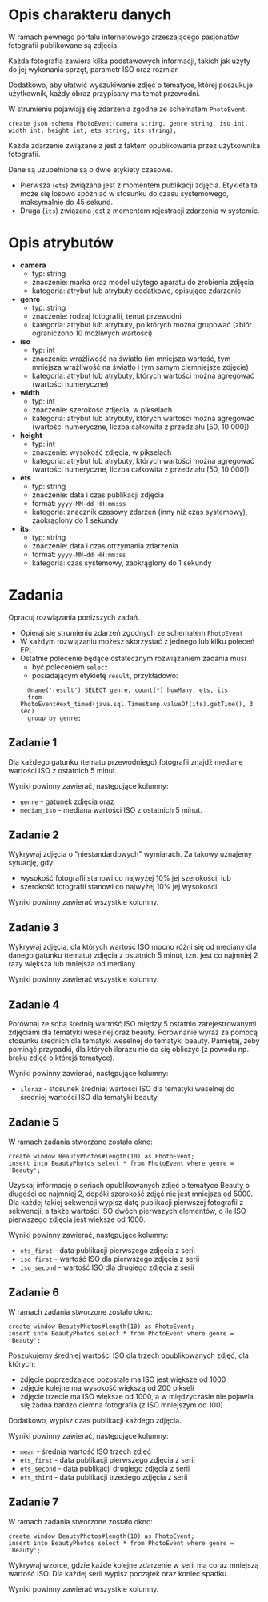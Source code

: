 # Opis charakteru danych
W ramach pewnego portalu internetowego zrzeszającego pasjonatów fotografii
publikowane są zdjęcia.

Każda fotografia zawiera kilka podstawowych informacji, takich jak użyty do jej wykonania
sprzęt, parametr ISO oraz rozmiar.

Dodatkowo, aby ułatwić wyszukiwanie zdjęć o tematyce, której poszukuje użytkownik,
każdy obraz przypisany ma temat przewodni.

W strumieniu pojawiają się zdarzenia zgodne ze schematem `PhotoEvent`.

```
create json schema PhotoEvent(camera string, genre string, iso int, width int, height int, ets string, its string);
```

Każde zdarzenie związane z jest z faktem opublikowania przez użytkownika fotografii. 

Dane są uzupełnione są o dwie etykiety czasowe. 
* Pierwsza (`ets`) związana jest z momentem publikacji zdjęcia. 
  Etykieta ta może się losowo spóźniać w stosunku do czasu systemowego, maksymalnie do 45 sekund.
* Druga (`its`) związana jest z momentem rejestracji zdarzenia w systemie.

# Opis atrybutów
- **camera**
  - typ: string
  - znaczenie: marka oraz model użytego aparatu do zrobienia zdjęcia
  - kategoria: atrybut lub atrybuty dodatkowe, opisujące zdarzenie
- **genre**
  - typ: string
  - znaczenie: rodzaj fotografii, temat przewodni
  - kategoria: atrybut lub atrybuty, po których można grupować (zbiór ograniczono 10 możliwych wartości)
- **iso**
  - typ: int
  - znaczenie: wrażliwość na światło (im mniejsza wartość, tym mniejsza wrażliwość na światło i tym samym ciemniejsze zdjęcie)
  - kategoria: atrybut lub atrybuty, których wartości można agregować (wartości numeryczne)
- **width**
  - typ: int
  - znaczenie: szerokość zdjęcia, w pikselach
  - kategoria: atrybut lub atrybuty, których wartości można agregować (wartości numeryczne, liczba całkowita z przedziału [50, 10 000])
- **height**
  - typ: int
  - znaczenie: wysokość zdjęcia, w pikselach
  - kategoria: atrybut lub atrybuty, których wartości można agregować (wartości numeryczne, liczba całkowita z przedziału [50, 10 000])
- **ets**
  - typ: string
  - znaczenie: data i czas publikacji zdjęcia
  - format: ``yyyy-MM-dd HH:mm:ss``
  - kategoria: znacznik czasowy zdarzeń (inny niż czas systemowy), zaokrąglony do 1 sekundy
- **its**
  - typ: string
  - znaczenie: data i czas otrzymania zdarzenia
  - format: ``yyyy-MM-dd HH:mm:ss``
  - kategoria: czas systemowy, zaokrąglony do 1 sekundy

# Zadania
Opracuj rozwiązania poniższych zadań. 
* Opieraj się strumieniu zdarzeń zgodnych ze schematem `PhotoEvent`
* W każdym rozwiązaniu możesz skorzystać z jednego lub kilku poleceń EPL.
* Ostatnie polecenie będące ostatecznym rozwiązaniem zadania musi 
  * być poleceniem `select` 
  * posiadającym etykietę `result`, przykładowo:
  ```aidl
    @name('result') SELECT genre, count(*) howMany, ets, its
    from PhotoEvent#ext_timed(java.sql.Timestamp.valueOf(its).getTime(), 3 sec)
    group by genre;
  ```

## Zadanie 1
Dla każdego gatunku (tematu przewodniego) fotografii znajdź medianę wartości ISO z ostatnich 5 minut.

Wyniki powinny zawierać, następujące kolumny:
- `genre` - gatunek zdjęcia oraz 
- `median_iso` - mediana wartości ISO z ostatnich 5 minut.

## Zadanie 2
Wykrywaj zdjęcia o "niestandardowych" wymiarach. Za takowy uznajemy sytuację, gdy:
- wysokość fotografii stanowi co najwyżej 10% jej szerokości, lub
- szerokość fotografii stanowi co najwyżej 10% jej wysokości

Wyniki powinny zawierać wszystkie kolumny.

## Zadanie 3
Wykrywaj zdjęcia, dla których wartość ISO mocno różni się od mediany dla danego gatunku (tematu) zdjęcia z ostatnich 5 minut,
tzn. jest co najmniej 2 razy większa lub mniejsza od mediany.

Wyniki powinny zawierać wszystkie kolumny.

## Zadanie 4
Porównaj ze sobą średnią wartość ISO między 5 ostatnio zarejestrowanymi zdjęciami dla tematyki weselnej oraz beauty.
Porównanie wyraź za pomocą stosunku średnich dla tematyki weselnej do tematyki beauty.
Pamiętaj, żeby pominąć przypadki, dla których ilorazu nie da się obliczyć (z powodu np. braku zdjęć o którejś tematyce).

Wyniki powinny zawierać, następujące kolumny:
- `iloraz` - stosunek średniej wartości ISO dla tematyki weselnej do średniej wartości ISO dla tematyki beauty

## Zadanie 5
W ramach zadania stworzone zostało okno:
```agsl
create window BeautyPhotos#length(10) as PhotoEvent;
insert into BeautyPhotos select * from PhotoEvent where genre = 'Beauty';
```
Uzyskaj informację o seriach opublikowanych zdjęć o tematyce Beauty o długości co najmniej 2, 
dopóki szerokość zdjęć nie jest mniejsza od 5000. Dla każdej takiej sekwencji wypisz datę 
publikacji pierwszej fotografii z sekwencji, a także wartości ISO dwóch pierwszych 
elementów, o ile ISO pierwszego zdjęcia jest większe od 1000.

Wyniki powinny zawierać, następujące kolumny:
- `ets_first` - data publikacji pierwszego zdjęcia z serii
- `iso_first` - wartość ISO dla pierwszego zdjęcia z serii
- `iso_second` - wartość ISO dla drugiego zdjęcia z serii


## Zadanie 6
W ramach zadania stworzone zostało okno:
```agsl
create window BeautyPhotos#length(10) as PhotoEvent;
insert into BeautyPhotos select * from PhotoEvent where genre = 'Beauty';
```
Poszukujemy średniej wartości ISO dla trzech opublikowanych zdjęć, dla których:
- zdjęcie poprzedzające pozostałe ma ISO jest większe od 1000
- zdjęcie kolejne ma wysokość większą od 200 pikseli
- zdjęcie trzecie ma ISO większe od 1000, a w międzyczasie nie pojawia się żadna bardzo ciemna fotografia (z ISO mniejszym od 100)

Dodatkowo, wypisz czas publikacji każdego zdjęcia.

Wyniki powinny zawierać, następujące kolumny:
- `mean` - średnia wartość ISO trzech zdjęć
- `ets_first` - data publikacji pierwszego zdjęcia z serii
- `ets_second` - data publikacji drugiego zdjęcia z serii
- `ets_third` - data publikacji trzeciego zdjęcia z serii

## Zadanie 7
W ramach zadania stworzone zostało okno:
```agsl
create window BeautyPhotos#length(10) as PhotoEvent;
insert into BeautyPhotos select * from PhotoEvent where genre = 'Beauty';
```
Wykrywaj wzorce, gdzie każde kolejne zdarzenie w serii ma coraz mniejszą wartość ISO. 
Dla każdej serii wypisz początek oraz koniec spadku.

Wyniki powinny zawierać wszystkie kolumny.
